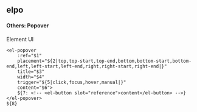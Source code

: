 ## elpo
#### Others: Popover
Element UI <el-popover>
```
<el-popover
	:ref="$1"
	placement="${2|top,top-start,top-end,bottom,bottom-start,bottom-end,left,left-start,left-end,right,right-start,right-end|}"
	title="$3"
	width="$4"
	trigger="${5|click,focus,hover,manual|}"
	content="$6">
	${7: <!-- <el-button slot="reference">content</el-button> -->}
</el-popover>
${8}
```